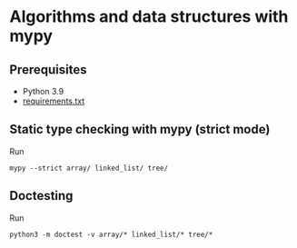 # Algorithms and data structures with mypy

## Prerequisites

- Python 3.9
- [requirements.txt](requirement.txt)

## Static type checking with mypy (strict mode)

Run
```console
mypy --strict array/ linked_list/ tree/
```

## Doctesting

Run
```console
python3 -m doctest -v array/* linked_list/* tree/*
```
